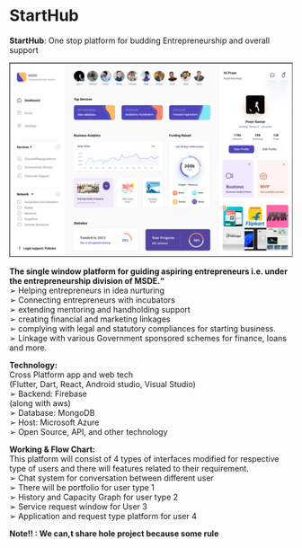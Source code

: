 # StartHub
**StartHub**: One stop platform for budding Entrepreneurship and overall support

![banner](https://github.com/rpremOfficial/StartHub/blob/main/Screenshot%202022-03-12%20165343.png)

**The single window platform for guiding aspiring entrepreneurs i.e. 
under the entrepreneurship division of MSDE.“**<br />
➢ Helping entrepreneurs in idea nurturing<br />
➢ Connecting entrepreneurs with incubators<br />
➢ extending mentoring and handholding support<br />
➢ creating financial and marketing linkages <br />
➢ complying with legal and statutory compliances for starting 
business. <br />
➢ Linkage with various Government sponsored schemes for 
finance, loans and more.<br />


**Technology:**<br />
Cross Platform app and web tech<br />
(Flutter, Dart, React, Android studio, Visual Studio)<br />
➢ Backend: Firebase<br />
 (along with aws)<br />
➢ Database: MongoDB<br />
➢ Host: Microsoft Azure<br />
➢ Open Source, API, and other technology<br />


**Working & Flow Chart:**<br />
This platform will consist of 4 types of interfaces modified for 
respective type of users and there will features related to their 
requirement.<br />
➢ Chat system for conversation between different user <br />
➢ There will be portfolio for user type 1<br />
➢ History and Capacity Graph for user type 2<br />
➢ Service request window for User 3<br />
➢ Application and request type platform for user 4<br />


**Note!! : We can,t share hole project because some rule**
